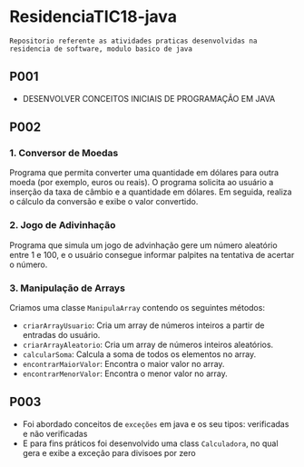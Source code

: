 # ResidenciaTIC18-java

```
Repositorio referente as atividades praticas desenvolvidas na residencia de software, modulo basico de java
```

## P001

- DESENVOLVER CONCEITOS INICIAIS DE PROGRAMAÇÃO EM JAVA
## P002

### 1. Conversor de Moedas

Programa que permita converter uma quantidade em dólares para outra moeda (por exemplo, euros ou reais). O programa solicita ao usuário a inserção da taxa de câmbio e a quantidade em dólares. Em seguida, realiza o cálculo da conversão e exibe o valor convertido.

### 2. Jogo de Adivinhação

Programa que simula um jogo de advinhação gere um número aleatório entre 1 e 100, e o usuário consegue informar palpites na tentativa de acertar o número. 

### 3. Manipulação de Arrays

Criamos uma classe `ManipulaArray` contendo os seguintes métodos:
- `criarArrayUsuario`: Cria um array de números inteiros a partir de entradas do usuário.
- `criarArrayAleatorio`: Cria um array de números inteiros aleatórios.
- `calcularSoma`: Calcula a soma de todos os elementos no array.
- `encontrarMaiorValor`: Encontra o maior valor no array.
- `encontrarMenorValor`: Encontra o menor valor no array.

## P003
- Foi abordado conceitos de `exceções` em java e os seu tipos: verificadas e não verificadas
- E para fins práticos foi desenvolvido uma class `Calculadora`, no qual gera e exibe a exceção para divisoes por zero